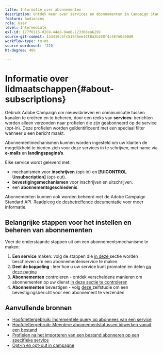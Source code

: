 ```yaml
---
title: Informatie over abonnementen
description: Ontdek meer over services en abonnementen in Campaign Standard.
feature: Audiences
role: User
level: Intermediate
exl-id: 177f0115-d269-44e8-94e0-123360ea6299
source-git-commit: 13d419c5fc51845ee14f8a3b288f4c467e0a60d9
workflow-type: tm+mt
source-wordcount: '220'
ht-degree: 40%

---
```


# Informatie over lidmaatschappen{#about-subscriptions}

Gebruik Adobe Campaign om nieuwsbrieven en communicatie tussen kanalen te creëren en te beheren, door een reeks van **services**: berichten worden alleen verzonden naar profielen die zijn geabonneerd op de service (opt-in). Deze profielen worden geïdentificeerd met een speciaal filter wanneer u een bericht maakt.

Abonnementmechanismen kunnen worden ingesteld om uw klanten de mogelijkheid te bieden zich voor deze services in te schrijven, met name via **e-mails** en **landingspagina’s**.

Elke service wordt geleverd met:

* mechanismen voor **inschrijven** (opt-in) en **[!UICONTROL Unsubscription]** (opt-out).
* **bevestigingsmechanismen** voor inschrijven en uitschrijven.
* een **abonnementsgeschiedenis**.

Abonnementen kunnen ook worden beheerd met de Adobe Campaign Standard API. Raadpleeg de [desbetreffende documentatie](../../api/using/creating-a-service.md) voor meer informatie.

## Belangrijke stappen voor het instellen en beheren van abonnementen

Voer de onderstaande stappen uit om een abonnementsmechanisme te maken:

1. **Een service**  maken: volg de stappen die  [in deze ](../../audiences/using/creating-a-service.md) sectie worden beschreven om een abonnementenservice te maken
1. **Deel de koppeling** : leer hoe u uw service kunt promoten en delen  [op deze pagina](../../audiences/using/promoting-a-service.md)
1. **Abonnementen**  controleren - ontdek verscheidene manieren om abonnementen op uw dienst  [in deze sectie te controleren](../../audiences/using/monitoring-subscriptions.md)
1. **Abonnementen**  bevestigen - volg  [deze ](../../audiences/using/confirming-subscription-to-a-service.md) zelfstudie om een bevestigingsbericht voor een abonnement te verzenden

## Aanvullende bronnen

* [Hoofdlettergebruik: Incrementele query op abonnees van een service](../../automating/using/incremental-query-on-subscribers.md)
* [Hoofdlettergebruik: Meerdere abonnementstatussen bijwerken vanuit een bestand](../../automating/using/updating-subscriptions-from-file.md)
* [Profielen na het importeren van een bestand abonneren op een specifieke service](../../automating/using/subscribing-profiles-from-file.md)
* [Opt-in en opt-out in campagne](../../audiences/using/about-opt-in-and-opt-out-in-campaign.md)
